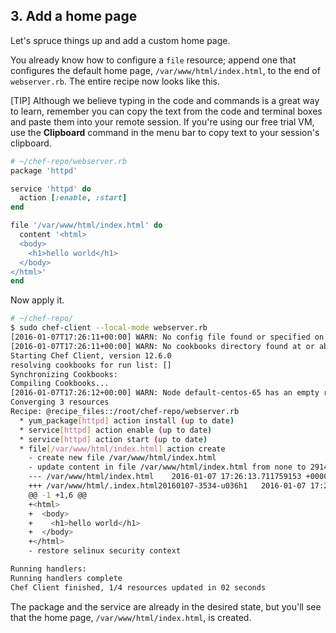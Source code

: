 ## 3. Add a home page

Let's spruce things up and add a custom home page.

You already know how to configure a `file` resource; append one that configures the default home page, <code class="file-path">/var/www/html/index.html</code>, to the end of <code class="file-path">webserver.rb</code>. The entire recipe now looks like this.

[TIP] Although we believe typing in the code and commands is a great way to learn, remember you can copy the text from the code and terminal boxes and paste them into your remote session. If you're using our free trial VM, use the **Clipboard** command in the menu bar to copy text to your session's clipboard.

```ruby
# ~/chef-repo/webserver.rb
package 'httpd'

service 'httpd' do
  action [:enable, :start]
end

file '/var/www/html/index.html' do
  content '<html>
  <body>
    <h1>hello world</h1>
  </body>
</html>'
end
```

Now apply it.

```bash
# ~/chef-repo/
$ sudo chef-client --local-mode webserver.rb
[2016-01-07T17:26:11+00:00] WARN: No config file found or specified on command line, using command line options.
[2016-01-07T17:26:11+00:00] WARN: No cookbooks directory found at or above current directory.  Assuming /root/chef-repo.
Starting Chef Client, version 12.6.0
resolving cookbooks for run list: []
Synchronizing Cookbooks:
Compiling Cookbooks...
[2016-01-07T17:26:12+00:00] WARN: Node default-centos-65 has an empty run list.
Converging 3 resources
Recipe: @recipe_files::/root/chef-repo/webserver.rb
  * yum_package[httpd] action install (up to date)
  * service[httpd] action enable (up to date)
  * service[httpd] action start (up to date)
  * file[/var/www/html/index.html] action create
    - create new file /var/www/html/index.html
    - update content in file /var/www/html/index.html from none to 2914aa
    --- /var/www/html/index.html	2016-01-07 17:26:13.711759153 +0000
    +++ /var/www/html/.index.html20160107-3534-u036h1	2016-01-07 17:26:13.711759153 +0000
    @@ -1 +1,6 @@
    +<html>
    +  <body>
    +    <h1>hello world</h1>
    +  </body>
    +</html>
    - restore selinux security context

Running handlers:
Running handlers complete
Chef Client finished, 1/4 resources updated in 02 seconds
```

The package and the service are already in the desired state, but you'll see that the home page, <code class="file-path">/var/www/html/index.html</code>, is created.
